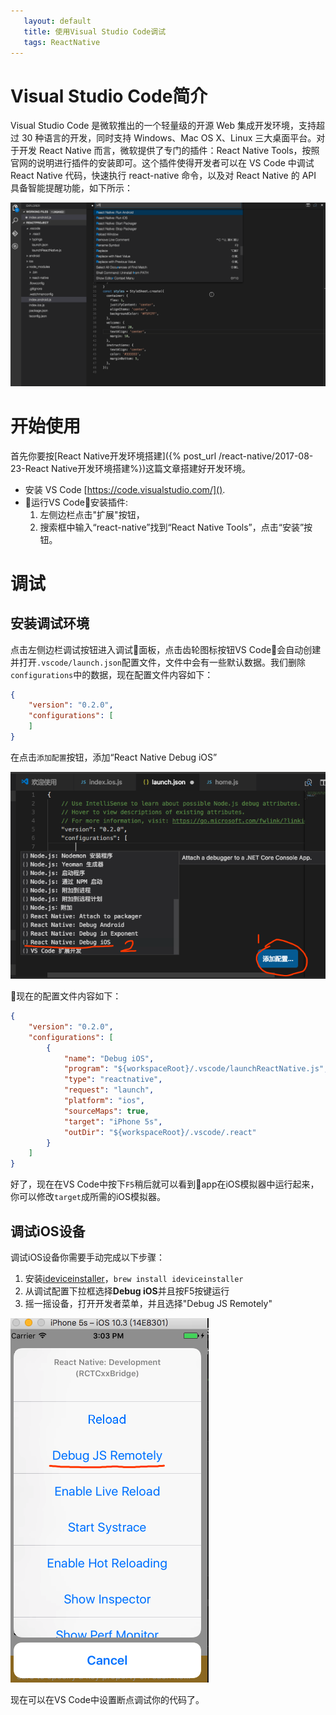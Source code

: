 ```yaml
---
   layout: default
   title: 使用Visual Studio Code调试
   tags: ReactNative
---
```


# Visual Studio Code简介
Visual Studio Code 是微软推出的一个轻量级的开源 Web 集成开发环境，支持超过 30 种语言的开发，同时支持 Windows、Mac OS X、Linux 三大桌面平台。对于开发 React Native 而言，微软提供了专门的插件：React Native Tools，按照官网的说明进行插件的安装即可。这个插件使得开发者可以在 VS Code 中调试 React Native 代码，快速执行 react-native 命令，以及对 React Native 的 API 具备智能提醒功能，如下所示：

![](images/react-features.gif)

# 开始使用
首先你要按[React Native开发环境搭建]({% post_url /react-native/2017-08-23-React Native开发环境搭建%})这篇文章搭建好开发环境。

* 安装 VS Code [https://code.visualstudio.com/]().
* 运行VS Code安装插件:
    1. 左侧边栏点击"扩展"按钮，
    2. 搜索框中输入“react-native”找到“React Native Tools”，点击“安装”按钮。

# 调试
## 安装调试环境
点击左侧边栏调试按钮进入调试面板，点击齿轮图标按钮VS Code会自动创建并打开`.vscode/launch.json`配置文件，文件中会有一些默认数据。我们删除`configurations`中的数据，现在配置文件内容如下：
```json
{
    "version": "0.2.0",
    "configurations": [
    ]
}
```
在点击`添加配置`按钮，添加“React Native Debug iOS”

![](images/2017-08-24-14-40-04.png)

现在的配置文件内容如下：
```json
{
    "version": "0.2.0",
    "configurations": [
        {
            "name": "Debug iOS",
            "program": "${workspaceRoot}/.vscode/launchReactNative.js",
            "type": "reactnative",
            "request": "launch",
            "platform": "ios",
            "sourceMaps": true,
            "target": "iPhone 5s",
            "outDir": "${workspaceRoot}/.vscode/.react"
        }
    ]
}
```
好了，现在在VS Code中按下`F5`稍后就可以看到app在iOS模拟器中运行起来，你可以修改`target`成所需的iOS模拟器。

## 调试iOS设备
调试iOS设备你需要手动完成以下步骤：

1. 安装[ideviceinstaller](https://github.com/libimobiledevice/ideviceinstaller)，`brew install ideviceinstaller`
2. 从调试配置下拉框选择**Debug iOS**并且按F5按键运行
3. 摇一摇设备，打开开发者菜单，并且选择"Debug JS Remotely"

![](images/2017-08-24-15-03-45.png)

现在可以在VS Code中设置断点调试你的代码了。